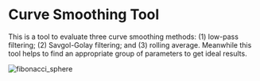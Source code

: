 # Curve Smoothing Tool

This is a tool to evaluate three curve smoothing methods: (1) low-pass filtering; (2) Savgol-Golay filtering; and (3) rolling average. 
Meanwhile this tool helps to find an appropriate group of parameters to get ideal results.

![fibonacci_sphere](https://user-images.githubusercontent.com/13512494/194740786-e1c6e79f-5a6d-4adc-825d-e15c0909e39c.png)
